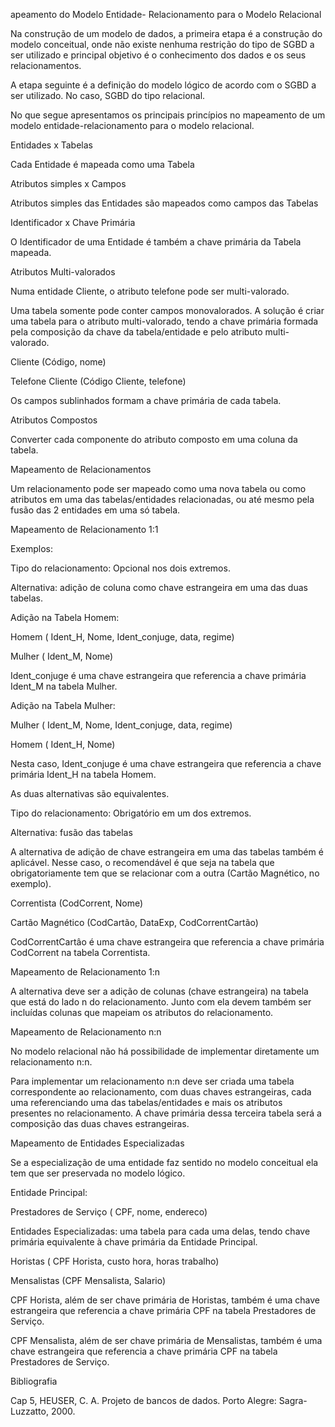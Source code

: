 apeamento do Modelo Entidade- Relacionamento para o Modelo Relacional

 

Na construção de um modelo de dados, a primeira etapa é a construção do modelo conceitual, onde não existe nenhuma restrição do tipo de SGBD a ser utilizado e principal objetivo é o conhecimento dos dados e os seus relacionamentos.

A etapa seguinte é a definição do modelo lógico de acordo com o SGBD a ser utilizado. No caso, SGBD do tipo relacional.

No que segue apresentamos os principais princípios no mapeamento de um modelo entidade-relacionamento para o modelo relacional.

 

Entidades x Tabelas

Cada Entidade é mapeada como uma Tabela

 

Atributos simples x Campos

Atributos simples das Entidades são mapeados como campos das Tabelas

 

Identificador x Chave Primária

O Identificador de uma Entidade é também a chave primária da Tabela mapeada.

 

Atributos Multi-valorados

Numa entidade Cliente, o atributo telefone pode ser multi-valorado.

 

Uma tabela somente pode conter campos monovalorados. A solução é criar uma tabela para o atributo multi-valorado, tendo a chave primária formada pela composição da chave da tabela/entidade e pelo atributo multi-valorado.

Cliente (Código, nome)

Telefone Cliente (Código Cliente, telefone)

Os campos sublinhados formam a chave primária de cada tabela.

 

 

Atributos Compostos

Converter cada componente do atributo composto em uma coluna da tabela.

 

Mapeamento de Relacionamentos

Um relacionamento pode ser mapeado como uma nova tabela ou como atributos em uma das tabelas/entidades relacionadas, ou até mesmo pela fusão das 2 entidades em uma só tabela.

 

Mapeamento de Relacionamento 1:1

  

Exemplos:

 

Tipo do relacionamento: Opcional nos dois extremos.

Alternativa: adição de coluna como chave estrangeira em uma das duas tabelas.

 

 

Adição na Tabela Homem:

Homem ( Ident_H, Nome, Ident_conjuge, data, regime)

Mulher ( Ident_M, Nome)

 

Ident_conjuge é uma chave estrangeira que referencia a chave primária Ident_M na tabela Mulher.

 

Adição na Tabela Mulher:

Mulher ( Ident_M, Nome, Ident_conjuge, data, regime)

Homem ( Ident_H, Nome)

 

Nesta caso, Ident_conjuge é uma chave estrangeira que referencia a chave primária Ident_H na tabela Homem.

 

As duas alternativas são equivalentes.

 

Tipo do relacionamento: Obrigatório em um dos extremos.

Alternativa: fusão das tabelas

 

 

 A alternativa de adição de chave estrangeira em uma das tabelas também é aplicável. Nesse caso, o recomendável é que seja na tabela que obrigatoriamente tem que se relacionar com a outra (Cartão Magnético, no exemplo).

Correntista (CodCorrent, Nome)

Cartão Magnético (CodCartão, DataExp, CodCorrentCartão)

 CodCorrentCartâo é uma chave estrangeira que referencia a chave primária CodCorrent na tabela Correntista.

 

Mapeamento de Relacionamento 1:n

 

 

 A alternativa deve ser a adição de colunas (chave estrangeira) na tabela que está do lado n do relacionamento. Junto com ela devem também ser incluídas colunas que mapeiam os atributos do relacionamento.

  

 

  

Mapeamento de Relacionamento n:n

 

 

No modelo relacional não há possibilidade de implementar diretamente um relacionamento n:n.

Para implementar um relacionamento n:n deve ser criada uma tabela correspondente ao relacionamento, com duas chaves estrangeiras, cada uma referenciando uma das tabelas/entidades e mais os atributos presentes no relacionamento. A chave primária dessa terceira tabela será a composição das duas chaves estrangeiras.

 

 

 

Mapeamento de Entidades Especializadas

Se a especialização de uma entidade faz sentido no modelo conceitual ela tem que ser preservada no modelo lógico.

 

 

 Entidade Principal:

 Prestadores de Serviço ( CPF, nome, endereco)

 Entidades Especializadas: uma tabela para cada uma delas, tendo chave primária equivalente à chave primária da Entidade Principal.

 Horistas ( CPF Horista, custo hora, horas trabalho)

 Mensalistas (CPF Mensalista, Salario)

 

CPF Horista, além de ser chave primária de Horistas, também é uma chave estrangeira que referencia a chave primária CPF na tabela Prestadores de Serviço.

CPF Mensalista, além de ser chave primária de Mensalistas, também é uma chave estrangeira que referencia a chave primária CPF na tabela Prestadores de Serviço. 

 

Bibliografia

Cap 5, HEUSER, C. A. Projeto de bancos de dados. Porto Alegre: Sagra-Luzzatto, 2000.

 
